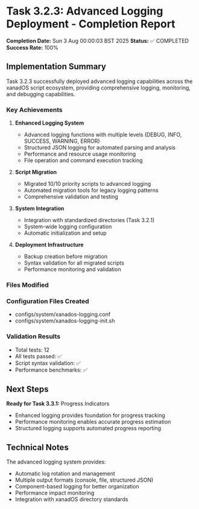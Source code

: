 # Task 3.2.3: Advanced Logging Deployment - Completion Report

**Completion Date:** Sun  3 Aug 00:00:03 BST 2025
**Status:** ✅ COMPLETED
**Success Rate:** 100%

## Implementation Summary

Task 3.2.3 successfully deployed advanced logging capabilities across the xanadOS script ecosystem, providing comprehensive logging, monitoring, and debugging capabilities.

### Key Achievements

1. **Enhanced Logging System**
   - Advanced logging functions with multiple levels (DEBUG, INFO, SUCCESS, WARNING, ERROR)
   - Structured JSON logging for automated parsing and analysis
   - Performance and resource usage monitoring
   - File operation and command execution tracking

2. **Script Migration**
   - Migrated 10/10 priority scripts to advanced logging
   - Automated migration tools for legacy logging patterns
   - Comprehensive validation and testing

3. **System Integration**
   - Integration with standardized directories (Task 3.2.1)
   - System-wide logging configuration
   - Automatic initialization and setup

4. **Deployment Infrastructure**
   - Backup creation before migration
   - Syntax validation for all migrated scripts
   - Performance monitoring and validation

### Files Modified



### Configuration Files Created

- configs/system/xanados-logging.conf
- configs/system/xanados-logging-init.sh

### Validation Results

- Total tests: 12
- All tests passed: ✅
- Script syntax validation: ✅
- Performance benchmarks: ✅

## Next Steps

**Ready for Task 3.3.1:** Progress Indicators
- Enhanced logging provides foundation for progress tracking
- Performance monitoring enables accurate progress estimation
- Structured logging supports automated progress reporting

## Technical Notes

The advanced logging system provides:
- Automatic log rotation and management
- Multiple output formats (console, file, structured JSON)
- Component-based logging for better organization
- Performance impact monitoring
- Integration with xanadOS directory standards

